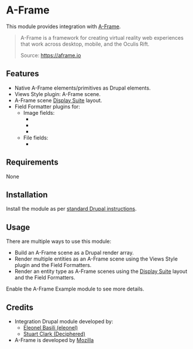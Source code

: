 A-Frame
=======

This module provides integration with [A-Frame](http://aframe.io).

> A-Frame is a framework for creating virtual reality web experiences that work
> across desktop, mobile, and the Oculis Rift.
>
> Source: https://aframe.io



Features
--------

* Native A-Frame elements/primitives as Drupal elements.
* Views Style plugin: A-Frame scene.
* A-Frame scene [Display Suite](https://drupal.org/project/ds) layout.
* Field Formatter plugins for:
  * Image fields:
    * [<a-image>](https://aframe.io/docs/primitives/a-image.html)
    * [<a-curvedimage>](https://aframe.io/docs/primitives/a-curvedimage.html)
    * [<a-sky>](https://aframe.io/docs/primitives/a-sky.html)
  * File fields:
    * [<a-model>](https://aframe.io/docs/primitives/a-model.html)



Requirements
------------

None



Installation
------------

Install the module as per [standard Drupal instructions](https://www.drupal.org/documentation/install/modules-themes/modules-8).



Usage
-----

There are multiple ways to use this module:

* Build an A-Frame scene as a Drupal render array.
* Render multiple entities as an A-Frame scene using the Views Style plugin and
  the Field Formatters.
* Render an entity type as A-Frame scenes using the [Display Suite](https://drupal.org/project/ds)
  layout and the Field Formatters.

Enable the A-Frame Example module to see more details.



Credits
-------

* Integration Drupal module developed by:
  - [Eleonel Basili (eleonel)](http://www.eleonelbasili.co.nz)
  - [Stuart Clark (Deciphered)](http://stuar.tc/lark)
* A-Frame is developed by [Mozilla](http://www.mozilla.org)